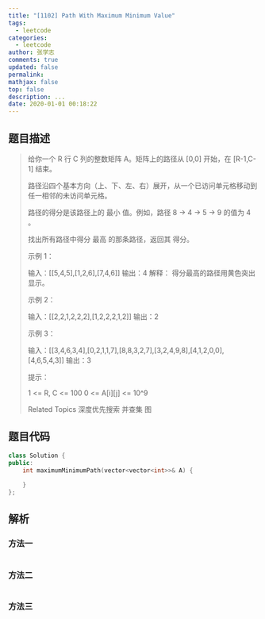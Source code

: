```yaml
---
title: "[1102] Path With Maximum Minimum Value"
tags:
  - leetcode
categories:
  - leetcode
author: 张学志
comments: true
updated: false
permalink:
mathjax: false
top: false
description: ...
date: 2020-01-01 00:18:22
---
```


## 题目描述

> 给你一个 R 行 C 列的整数矩阵 A。矩阵上的路径从 [0,0] 开始，在 [R-1,C-1] 结束。 
> 
> 路径沿四个基本方向（上、下、左、右）展开，从一个已访问单元格移动到任一相邻的未访问单元格。 
> 
> 路径的得分是该路径上的 最小 值。例如，路径 8 → 4 → 5 → 9 的值为 4 。 
> 
> 找出所有路径中得分 最高 的那条路径，返回其 得分。 
> 
> 
> 
> 示例 1： 
> 
> 
> 
> 输入：[[5,4,5],[1,2,6],[7,4,6]]
> 输出：4
> 解释： 
> 得分最高的路径用黄色突出显示。 
> 
> 
> 示例 2： 
> 
> 
> 
> 输入：[[2,2,1,2,2,2],[1,2,2,2,1,2]]
> 输出：2 
> 
> 示例 3： 
> 
> 
> 
> 输入：[[3,4,6,3,4],[0,2,1,1,7],[8,8,3,2,7],[3,2,4,9,8],[4,1,2,0,0],[4,6,5,4,3]]
> 输出：3 
> 
> 
> 
> 提示： 
> 
> 
> 1 <= R, C <= 100 
> 0 <= A[i][j] <= 10^9 
> 
> Related Topics 深度优先搜索 并查集 图

## 题目代码

```cpp
class Solution {
public:
    int maximumMinimumPath(vector<vector<int>>& A) {
        
    }
};
```

## 解析

### 方法一

```cpp

```

### 方法二

```cpp

```

### 方法三

```cpp

```

